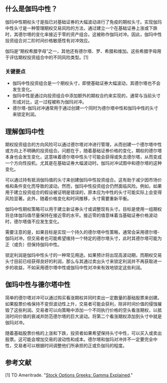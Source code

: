 ## 什么是伽玛中性？

伽玛中性期权头寸是指已对基础证券的大幅波动进行了免疫的期权头寸。实现伽玛中性头寸是一种管理期权交易风险的方法，通过建立一个在基础证券上涨或下跌时，其德尔塔的变化率接近于零的资产组合。这被称作伽玛对冲。因此，伽玛中性投资组合对二阶时间价格敏感性有对冲效应。

伽玛是“期权希腊字母”之一，其他还有德尔塔、罗、希腊和维加。这些希腊字母用于评估期权投资组合中的不同风险类型。[1]

### 关键要点

- 伽玛中性投资组合是一个期权头寸，即使基础证券大幅波动，其德尔塔也不会发生变化。
- 伽玛中性是通过向投资组合中添加额外的期权合约来实现的，通常与当前头寸形成对比，这一过程被称为伽玛对冲。
- 德尔塔-伽玛对冲通常用于通过创建一个同时为德尔塔中性和伽玛中性的头寸来锁定利润。

## 理解伽玛中性

期权投资组合的方向风险可以通过德尔塔对冲进行管理，从而创建一个德尔塔中性或方向上不明确的投资组合。问题在于，随着基础证券价格的变化，期权的德尔塔本身也会发生变化，这意味着德尔塔中性头寸可能会获得或失去德尔塔，从而变成一个方向性投机，尤其是在基础证券大幅波动时。伽玛对冲试图中和德尔塔的这种变化。

可以通过持有抵消伽玛值的头寸来创建伽玛中性投资组合。这有助于减少因市场价格和条件变化而导致的波动。然而，伽玛中性投资组合仍然面临风险。例如，如果用于建立投资组合的假设被证明是错误的，原本应为中性的头寸可能实际上会变得风险显著。此外，随着价格变化和时间推移，头寸需要重新平衡。

伽玛中性期权策略可以用于建立新证券头寸或调整现有头寸。目标是使用一组期权将总体伽玛值尽量保持在接近零的水平。接近零的值意味着当基础证券价格波动时，德尔塔值不应发生变化。

需要注意的是，如果目标是实现一个持久的德尔塔中性策略，通常会采用德尔塔-伽玛对冲。但交易者也可能希望维持一个特定的德尔塔头寸，此时其德尔塔可能为正（或负）但保持伽玛中性。

锁定利润是伽玛中性头寸的一种常见用途。如果预计将出现高波动期，而期权交易头寸目前已经获得良好的利润，那么与其通过卖出头寸来锁定利润并不再获取进一步的收益，不如采用德尔塔中性或伽玛中性对冲来有效地锁定这些利润。

## 伽玛中性与德尔塔中性

简单的德尔塔对冲可以通过购买看涨期权并同时卖出一定数量的基础股票来创建。如果股票价格保持不变但波动性上升，交易者可能会获利，除非时间价值的侵蚀摧毁了这些利润。交易者可以向策略中添加一个不同执行价格的空头看涨期权，以抵消时间价值的衰减并防范德尔塔的巨大波动。将第二个看涨期权添加到头寸中就是伽玛对冲。

随着基础股票价格的上涨和下跌，投资者如果希望保持头寸中性，可以买入或卖出股票。这可能会增加交易的波动性和成本。德尔塔和伽玛对冲并不一定要完全中性，交易者可以根据时间调整他们所承担的正或负伽玛的程度。

## 参考文献

[1] TD Ameritrade. "[Stock Options Greeks: Gamma Explained](https://tickertape.tdameritrade.com/trading/trading-stock-options-gamma-17718)."